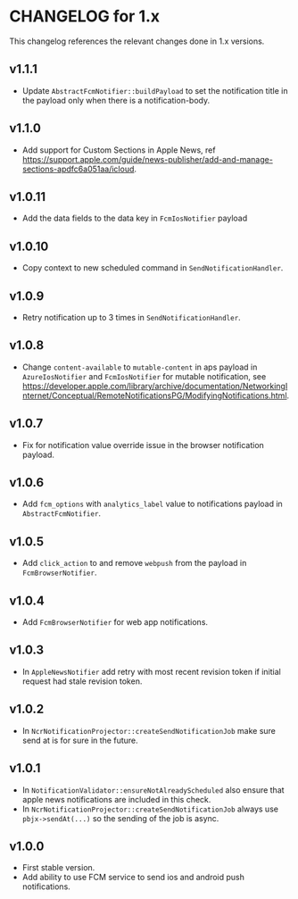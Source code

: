 # CHANGELOG for 1.x
This changelog references the relevant changes done in 1.x versions.


## v1.1.1
* Update `AbstractFcmNotifier::buildPayload` to set the notification title in the payload only when there is a notification-body.


## v1.1.0
* Add support for Custom Sections in Apple News, ref https://support.apple.com/guide/news-publisher/add-and-manage-sections-apdfc6a051aa/icloud.


## v1.0.11
* Add the data fields to the data key in `FcmIosNotifier` payload


## v1.0.10
* Copy context to new scheduled command in `SendNotificationHandler`.


## v1.0.9
* Retry notification up to 3 times in `SendNotificationHandler`.


## v1.0.8
* Change `content-available` to `mutable-content` in aps payload in `AzureIosNotifier` and `FcmIosNotifier` for mutable notification, see https://developer.apple.com/library/archive/documentation/NetworkingInternet/Conceptual/RemoteNotificationsPG/ModifyingNotifications.html.


## v1.0.7
* Fix for notification value override issue in the browser notification payload.


## v1.0.6
* Add `fcm_options` with `analytics_label` value to notifications payload in `AbstractFcmNotifier`.


## v1.0.5
* Add `click_action` to and remove `webpush` from the payload in `FcmBrowserNotifier`.


## v1.0.4
* Add `FcmBrowserNotifier` for web app notifications.


## v1.0.3
* In `AppleNewsNotifier` add retry with most recent revision token if initial request had stale revision token.


## v1.0.2
* In `NcrNotificationProjector::createSendNotificationJob` make sure send at is for sure in the future.


## v1.0.1
* In `NotificationValidator::ensureNotAlreadyScheduled` also ensure that apple news notifications are included in this check.
* In `NcrNotificationProjector::createSendNotificationJob` always use `pbjx->sendAt(...)` so the sending of the job is async.


## v1.0.0
* First stable version.
* Add ability to use FCM service to send ios and android push notifications.
